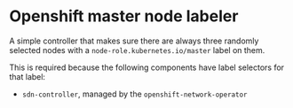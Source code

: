 # Openshift master node labeler

A simple controller that makes sure there are always three randomly selected nodes
with a `node-role.kubernetes.io/master` label on them.

This is required because the following components have label selectors for that label:

* `sdn-controller`, managed by the `openshift-network-operator`
